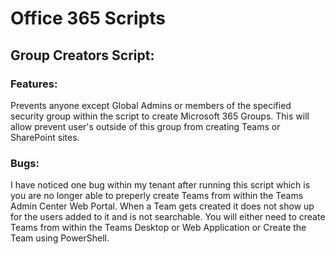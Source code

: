 # Office 365 Scripts

## Group Creators Script:
### Features:
Prevents anyone except Global Admins or members of the specified security group within the script to create Microsoft 365 Groups. This will allow prevent user's outside of this group from creating Teams or SharePoint sites. 

### Bugs: 
I have noticed one bug within my tenant after running this script which is you are no longer able to preperly create Teams from within the Teams Admin Center Web Portal. When a Team gets created it does not show up for the users added to it and is not searchable. You will either need to create Teams from within the Teams Desktop or Web Application or Create the Team using PowerShell.
